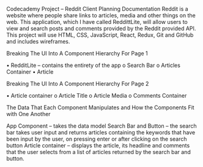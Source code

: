 Codecademy Project – Reddit Client
Planning Documentation
Reddit is a website where people share links to articles, media and other things on the web. This application, which I have called ReddittLite, will allow users to view and search posts and comments provided by the Reddit provided API. This project will use HTML, CSS, JavaScript, React, Redux, Git and GitHub and includes wireframes. 

Breaking The UI Into A Component Hierarchy For Page 1

 

•	RedditLite – contains the entirety of the app
o	Search Bar
o	Articles Container
•	Article







Breaking The UI Into A Component Hierarchy For Page 2

 
•	Article container
o	Article Title
o	Article Media
o	Comments Container

The Data That Each Component Manipulates and How the Components Fit with One Another

App Component – takes the data model
Search Bar and Button – the search bar takes user input and returns articles containing the keywords that have been input by the user, on pressing enter or after clicking on the search button
Article container – displays the article, its headline and comments that the user selects from a list of articles returned by the search bar and button. 
